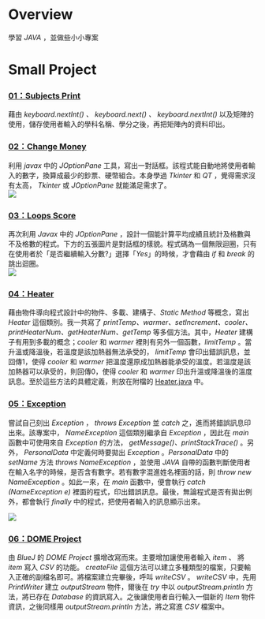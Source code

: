 # Overview
學習 *JAVA* ，並做些小小專案

# Small Project
### [01：Subjects Print](https://github.com/tailer954/JavaLearning/tree/master/Small%20Project/01)   
藉由 *keyboard.nextInt() 、 keyboard.next() 、 keyboard.nextInt()* 以及矩陣的使用，儲存使用者輸入的學科名稱、學分之後，再把矩陣內的資料印出。    
>
### [02：Change Money](https://github.com/tailer954/JavaLearning/tree/master/Small%20Project/02)   
利用 *javax* 中的 *JOptionPane* 工具，寫出一對話框。該程式能自動地將使用者輸入的數字，換算成最少的鈔票、硬幣組合。本身學過 *Tkinter* 和 *QT* ，覺得需求沒有太高， *Tkinter* 或 *JOptionPane* 就能滿足需求了。   
![](https://github.com/tailer954/JavaLearning/blob/master/Small%20Project/02/Change%20Money%20Result.JPG)
>
### [03：Loops Score](https://github.com/tailer954/JavaLearning/tree/master/Small%20Project/03)   
再次利用 *Javax* 中的 *JOptionPane* ，設計一個能計算平均成績且統計及格數與不及格數的程式。下方的五張圖片是對話框的樣貌。程式碼為一個無限迴圈，只有在使用者於「是否繼續輸入分數?」選擇「*Yes*」的時候，才會藉由 *if* 和 *break* 的跳出迴圈。    
![](https://github.com/tailer954/JavaLearning/blob/master/Small%20Project/03/Loops%20Score%20Result.JPG)
>
### [04：Heater](https://github.com/tailer954/JavaLearning/tree/master/Small%20Project/04)    
藉由物件導向程式設計中的物件、多載、建構子、*Static Method* 等概念，寫出 *Heater* 這個類別。我一共寫了 *printTemp、warmer、setIncrement、cooler、printHeaterNum、getHeaterNum、getTemp* 等多個方法。其中，*Heater* 建構子有用到多載的概念；*cooler* 和 *warmer* 裡則有另外一個函數，*limitTemp* 。當升溫或降溫後，若溫度是該加熱器無法承受的， *limitTemp* 會印出錯誤訊息，並回傳1，使得 *cooler* 和 *warmer* 把溫度還原成加熱器能承受的溫度。若溫度是該加熱器可以承受的，則回傳0，使得 *cooler* 和 *warmer* 印出升溫或降溫後的溫度訊息。至於這些方法的具體定義，則放在附檔的 [Heater.java](https://github.com/tailer954/JavaLearning/blob/master/Small%20Project/04/04_Heater.java) 中。
>
### [05：Exception](https://github.com/tailer954/JavaLearning/tree/master/Small%20Project/05)   
嘗試自己刻出 *Exception* ， *throws Exception* 並 *catch* 之，進而將錯誤訊息印出來。該專案中， *NameException* 這個類別繼承自 *Exception* ，因此在 *main* 函數中可使用來自 *Exception* 的方法， *getMessage()、printStackTrace()* 。另外， *PersonalData* 中定義何時要拋出 *Exception* 。*PersonalData* 中的 *setName* 方法 *throws NameException* ，並使用 *JAVA* 自帶的函數判斷使用者在輸入名字的時候，是否含有數字。若有數字混進姓名裡面的話，則 *throw new NameException* 。如此一來，在 *main* 函數中，便會執行 *catch (NameException e)* 裡面的程式，印出錯誤訊息。最後，無論程式是否有拋出例外，都會執行 *finally* 中的程式，把使用者輸入的訊息顯示出來。      
>
>
![](https://github.com/tailer954/JavaLearning/blob/master/Small%20Project/05/Exception%20Warning.PNG)
>
### [06：DOME Project](https://github.com/tailer954/JavaLearning/tree/master/Small%20Project/06)   
由 *BlueJ* 的 *DOME Project* 擴增改寫而來。主要增加讓使用者輸入 *item* 、 將 *item* 寫入 *CSV* 的功能。 *createFile* 這個方法可以建立多種類型的檔案，只要輸入正確的副檔名即可。將檔案建立完畢後，呼叫 *writeCSV* 。 *writeCSV* 中，先用 *PrintWriter* 建立 *outputStream* 物件，爾後在 *try* 中以 *outputStream.println* 方法，將已存在 *Database* 的資訊寫入。之後讓使用者自行輸入一個新的 *Item* 物件資訊，之後同樣用 *outputStream.println* 方法，將之寫進 *CSV* 檔案中。
